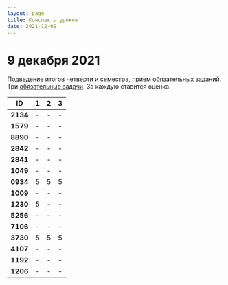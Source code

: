 ```yaml
---
layout: page
title: Конспекты уроков
date: 2021-12-09
---
```


# 9 декабря 2021

Подведение итогов четверти и семестра, прием [обязательных заданий](../../monthly-assignment/2021-12.md). Три [обязательные задачи](../). За каждую ставится оценка.

|    ID    | 1 | 2 | 3 |
|   ---    |---|---|---|
| **2134** | - | - | - |
| **1579** | - | - | - |
| **8890** | - | - | - |
| **2842** | - | - | - |
| **2841** | - | - | - |
| **1049** | - | - | - |
| **0934** | 5 | 5 | 5 |
| **1009** | - | - | - |
| **1230** | 5 | - | - |
| **5256** | - | - | - |
| **7106** | - | - | - |
| **3730** | 5 | 5 | 5 |
| **4107** | - | - | - |
| **1192** | - | - | - |
| **1206** | - | - | - |
